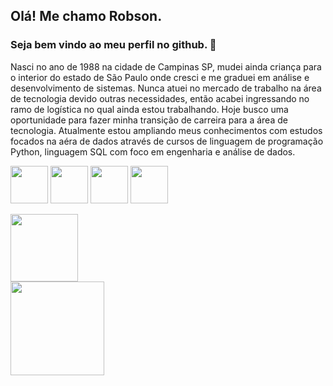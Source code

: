 ## Olá! Me chamo Robson. 

### Seja bem vindo ao meu perfil no github. :wave:

Nasci no ano de 1988 na cidade de Campinas SP, mudei ainda criança para o interior do estado de São Paulo onde cresci e me graduei em análise e desenvolvimento de sistemas. Nunca atuei no mercado de trabalho na área de tecnologia devido outras necessidades, então acabei ingressando no ramo de logística no qual ainda estou trabalhando. Hoje busco uma oportunidade para fazer minha transição de carreira para a área de tecnologia. Atualmente estou ampliando meus conhecimentos com estudos focados na aéra de dados através de cursos de linguagem de programação Python, linguagem SQL com foco em engenharia e análise de dados.

<img src="https://cdn.jsdelivr.net/gh/devicons/devicon/icons/python/python-original-wordmark.svg" width="60" height="60" /> <img src="https://cdn.jsdelivr.net/gh/devicons/devicon/icons/vscode/vscode-original-wordmark.svg" width="60" height="60"/> <img src="https://cdn.jsdelivr.net/gh/devicons/devicon/icons/pycharm/pycharm-original.svg" width="60" height="60"/> <img src="https://cdn.jsdelivr.net/gh/devicons/devicon/icons/mysql/mysql-plain.svg" width="60" height="60" />

<div>
<a href="https://github.com/robsonfnb">
<img loading="lazy" height="108em" src="https://github-readme-stats.vercel.app/api/top-langs/?username=robsonfnb&layout=compact&langs_count=7&theme=dracula"/>
</div>
<div>  
<img loading="lazy" height="150em" src="https://github-readme-stats.vercel.app/api?username=robsonfnb&show_icons=true&theme=dracula&include_all_commits=true&count_private=true"/>
</div>

